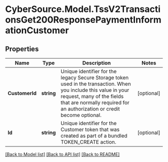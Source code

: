 # CyberSource.Model.TssV2TransactionsGet200ResponsePaymentInformationCustomer
## Properties

Name | Type | Description | Notes
------------ | ------------- | ------------- | -------------
**CustomerId** | **string** | Unique identifier for the legacy Secure Storage token used in the transaction. When you include this value in your request, many of the fields that are normally required for an authorization or credit become optional.  | [optional] 
**Id** | **string** | Unique identifier for the Customer token that was created as part of a bundled TOKEN_CREATE action.  | [optional] 

[[Back to Model list]](../README.md#documentation-for-models) [[Back to API list]](../README.md#documentation-for-api-endpoints) [[Back to README]](../README.md)

